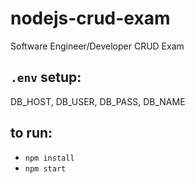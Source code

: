 # nodejs-crud-exam
Software Engineer/Developer CRUD Exam

## `.env` setup:
DB_HOST, DB_USER, DB_PASS, DB_NAME

## to run:
* `npm install`
* `npm start`
